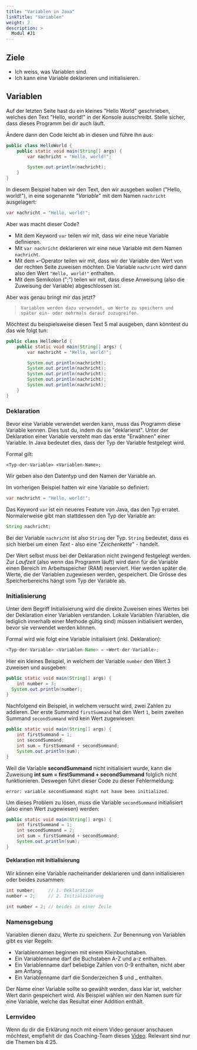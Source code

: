 ```yaml
---
title: "Variablen in Java"
linkTitle: "Variablen"
weight: 2
description: >
  Modul #J1
---
```


## Ziele

- Ich weiss, was Variablen sind.
- Ich kann eine Variable deklarieren und initialisieren.

## Variablen

Auf der letzten Seite hast du ein kleines "Hello World" geschrieben, welches den Text "Hello, world!" in der Konsole ausschreibt. Stelle sicher, dass dieses Programm bei dir auch läuft.

Ändere dann den Code leicht ab in diesen und führe ihn aus:

```java
public class HelloWorld {
    public static void main(String[] args) {
        var nachricht = "Hello, world!";

        System.out.println(nachricht);
    }
}
```

In diesem Beispiel haben wir den Text, den wir ausgeben wollen ("Hello, world!"), in eine sogenannte "_Variable_" mit dem Namen `nachricht` ausgelagert:

```java
var nachricht = "Hello, world!";
```

Aber was macht dieser Code?

- Mit dem Keyword `var` teilen wir mit, dass wir eine neue Variable definieren.
- Mit `var nachricht` deklarieren wir eine neue Variable mit dem Namen `nachricht`.
- Mit dem `=`-Operator teilen wir mit, dass wir der Variable den Wert von der rechten Seite zuweisen möchten. Die Variable `nachricht` wird dann also den Wert `"Hello, world!"` enthalten.
- Mit dem Semikolon (";") teilen wir mit, dass diese Anweisung (also die Zuweisung der Variable) abgeschlossen ist.

Aber was genau bringt mir das jetzt?

>     Variablen werden dazu verwendet, um Werte zu speichern und später ein- oder mehrmals darauf zuzugreifen.

Möchtest du beispielsweise diesen Text 5 mal ausgeben, dann könntest du das wie folgt tun:

```java
public class HelloWorld {
    public static void main(String[] args) {
        var nachricht = "Hello, world!";

        System.out.println(nachricht);
        System.out.println(nachricht);
        System.out.println(nachricht);
        System.out.println(nachricht);
        System.out.println(nachricht);
    }
}
```

### Deklaration

Bevor eine Variable verwendet werden kann, muss das Programm diese Variable kennen. Dies tust du, indem du sie "deklarierst".
Unter der Deklaration einer Variable versteht man das erste "Erwähnen" einer Variable. In Java bedeutet dies, dass der Typ der Variable festgelegt wird.

Formal gilt:

```
<Typ-der-Variable> <Variablen-Name>;
```

Wir geben also den Datentyp und den Namen der Variable an.

Im vorherigen Beispiel hatten wir eine Variable so definiert:

```java
var nachricht = "Hello, world!";
```

Das Keyword `var` ist ein neueres Feature von Java, das den Typ erratet. Normalerweise gibt man stattdessen den Typ der Variable an:

```java
String nachricht;
```

Bei der Variable `nachricht` ist also `String` der Typ. `String` bedeutet, dass es sich hierbei um einen _Text_ - also eine "_Zeichenkette_" - handelt.

Der Wert selbst muss bei der Deklaration nicht zwingend festgelegt werden. Zur _Laufzeit_ (also wenn das Programm läuft) wird dann für die Variable einen Bereich im Arbeitsspeicher (RAM) reserviert. Hier werden später die Werte, die der Variablen zugewiesen werden, gespeichert. Die Grösse des Speicherbereichs hängt vom Typ der Variable ab.

### Initialisierung

Unter dem Begriff Initialisierung wird die direkte Zuweisen eines Wertes bei der Deklaration einer Variablen verstanden.
Lokale Variablen (Variablen, die lediglich innerhalb einer Methode gültig sind) müssen initialisiert werden, bevor sie verwendet werden können.

Formal wird wie folgt eine Variable initialisiert (inkl. Deklaration):

```java
<Typ-der-Variable> <Variablen-Name> = <Wert-der-Variable>;
```

Hier ein kleines Beispiel, in welchem der Variable `number` den Wert 3 zuweisen und ausgeben:

```java
public static void main(String[] args) {
	int number = 3;
  System.out.println(number);
}
```

Nachfolgend ein Beispiel, in welchem versucht wird, zwei Zahlen zu addieren. Der erste Summand `firstSummand` hat den Wert `1`, beim zweiten Summand `secondSummand` wird kein Wert zugewiesen:

```java
public static void main(String[] args) {
	int firstSummand = 1;
	int secondSummand;
	int sum = firstSummand + secondSummand;
	System.out.println(sum);
}
```

Weil die Variable **secondSummand** nicht initialisiert wurde, kann die Zuweisung **int sum = firstSummand + secondSummand** folglich nicht funktionieren. Deswegen führt dieser Code zu dieser Fehlermeldung:

```
error: variable secondSummand might not have been initialized.
```

Um dieses Problem zu lösen, muss die Variable `secondSummand` initialisiert (also einen Wert zugewiesen) werden:

```java
public static void main(String[] args) {
	int firstSummand = 1;
	int secondSummand = 2;
	int sum = firstSummand + secondSummand;
	System.out.println(sum);
}
```

#### Deklaration mit Initialisierung

Wir können eine Variable nacheinander deklarieren und dann initialisieren oder beides zusammen:

```java
int number;     // 1. Deklaration
number = 2;     // 2. Initialisierung

int number = 2; // beides in einer Zeile
```

### Namensgebung

Variablen dienen dazu, Werte zu speichern. Zur Benennung von Variablen gibt es vier Regeln:

- Variablennamen beginnen mit einem Kleinbuchstaben.
- Ein Variablenname darf die Buchstaben A-Z und a-z enthalten.
- Ein Variablenname darf beliebige Zahlen von 0-9 enthalten, nicht aber am Anfang.
- Ein Variablenname darf die Sonderzeichen $ und \_ enthalten.

Der Name einer Variable sollte so gewählt werden, dass klar ist, welcher Wert darin gespeichert wird. Als Beispiel wählen wir den Namen _sum_ für eine Variable, welche das Resultat einer Addition enthält.

### Lernvideo

Wenn du dir die Erklärung noch mit einem Video genauer anschauen möchtest, empfiehlt dir das Coaching-Team dieses
[Video](https://www.youtube.com/watch?v=8YI0etAGQGA). Relevant sind nur die Themen bis 4:25.
